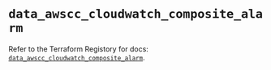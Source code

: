 # `data_awscc_cloudwatch_composite_alarm`

Refer to the Terraform Registory for docs: [`data_awscc_cloudwatch_composite_alarm`](https://registry.terraform.io/providers/hashicorp/awscc/0.70.0/docs/data-sources/cloudwatch_composite_alarm).
